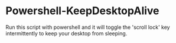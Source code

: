 # Powershell-KeepDesktopAlive
Run this script with powershell and it will toggle the 'scroll lock' key intermittently to keep your desktop from sleeping. 

